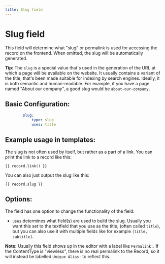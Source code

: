 ```yaml
---
title: Slug field
---
```

Slug field
==========

This field will determine what "slug" or permalink is used for accessing the
record on the frontend. When omitted, the slug will be automatically generated.

<p class="tip"><strong>Tip:</strong> The <code>slug</code> is a special value
that's used in the generation of the URL at which a page will be available on
the website. It usually contains a variant of the title, that's been made
suitable for indexing by search engines. Ideally, it is both semantic and
human-readable. For example, if you have a page named "About our company", a
good slug would be <code>about-our-company</code>.</p>

## Basic Configuration:

```yaml
        slug:
            type: slug
            uses: title
```

## Example usage in templates:

The slug is not often used by itself, but rather as a part of a link. You can
print the link to a record like this:

```twig
{{ record.link() }}
```

You can also just output the slug like this:

```twig
{{ record.slug }}
```

## Options:

The field has one option to change the functionality of the field:

 - `uses` determines what field(s) are used to build the slug. Usually you want
   this set to the textfield that you use as the title, (often called `title`),
   but you can also use it with multiple fields like for example
   `[title, subtitle]`.

<p class="note"> <strong>Note:</strong> Usually this field shows up in the
editor with a label like <code>Permalink:</code>. If the ContentType is
"viewless", there is no real permalink to the Record, so it will instead be
labelled <code>Unique Alias:</code> to reflect this.</p>
